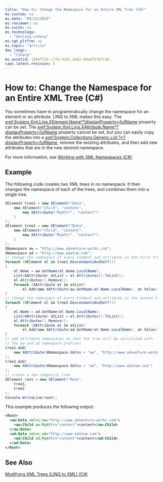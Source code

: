 ```yaml
---
title: "How to: Change the Namespace for an Entire XML Tree (C#)"
ms.custom: na
ms.date: "09/22/2016"
ms.reviewer: na
ms.suite: na
ms.technology: 
  - "devlang-csharp"
ms.tgt_pltfrm: na
ms.topic: "article"
dev_langs: 
  - "CSharp"
ms.assetid: 1584ff3b-c77d-4241-ab62-80adfb7bfc1b
caps.latest.revision: 5
---
```

# How to: Change the Namespace for an Entire XML Tree (C#)
You sometimes have to programmatically change the namespace for an element or an attribute. LINQ to XML makes this easy. The <xref:System.Xml.Linq.XElement.Name*?displayProperty=fullName> property can be set. The <xref:System.Xml.Linq.XAttribute.Name*?displayProperty=fullName> property cannot be set, but you can easily copy the attributes into a <xref:System.Collections.Generic.List`1*?displayProperty=fullName>, remove the existing attributes, and then add new attributes that are in the new desired namespace.  
  
 For more information, see [Working with XML Namespaces (C#)](../vs140/working-with-xml-namespaces--csharp-.md).  
  
## Example  
 The following code creates two XML trees in no namespace. It then changes the namespace of each of the trees, and combines them into a single tree.  
  
```c#  
XElement tree1 = new XElement("Data",  
    new XElement("Child", "content",  
        new XAttribute("MyAttr", "content")  
    )  
);  
XElement tree2 = new XElement("Data",  
    new XElement("Child", "content",  
        new XAttribute("MyAttr", "content")  
    )  
);  
XNamespace aw = "http://www.adventure-works.com";  
XNamespace ad = "http://www.adatum.com";  
// change the namespace of every element and attribute in the first tree  
foreach (XElement el in tree1.DescendantsAndSelf())  
{  
    el.Name = aw.GetName(el.Name.LocalName);  
    List<XAttribute> atList = el.Attributes().ToList();  
    el.Attributes().Remove();  
    foreach (XAttribute at in atList)  
        el.Add(new XAttribute(aw.GetName(at.Name.LocalName), at.Value));  
}  
// change the namespace of every element and attribute in the second tree  
foreach (XElement el in tree2.DescendantsAndSelf())  
{  
    el.Name = ad.GetName(el.Name.LocalName);  
    List<XAttribute> atList = el.Attributes().ToList();  
    el.Attributes().Remove();  
    foreach (XAttribute at in atList)  
        el.Add(new XAttribute(ad.GetName(at.Name.LocalName), at.Value));  
}  
// add attribute namespaces so that the tree will be serialized with  
// the aw and ad namespace prefixes  
tree1.Add(  
    new XAttribute(XNamespace.Xmlns + "aw", "http://www.adventure-works.com")  
);  
tree2.Add(  
    new XAttribute(XNamespace.Xmlns + "ad", "http://www.adatum.com")  
);  
// create a new composite tree  
XElement root = new XElement("Root",  
    tree1,  
    tree2  
);  
Console.WriteLine(root);  
```  
  
 This example produces the following output:  
  
```xml  
<Root>  
  <aw:Data xmlns:aw="http://www.adventure-works.com">  
    <aw:Child aw:MyAttr="content">content</aw:Child>  
  </aw:Data>  
  <ad:Data xmlns:ad="http://www.adatum.com">  
    <ad:Child ad:MyAttr="content">content</ad:Child>  
  </ad:Data>  
</Root>  
```  
  
## See Also  
 [Modifying XML Trees (LINQ to XML) (C#)](../vs140/modifying-xml-trees--linq-to-xml---csharp-.md)
